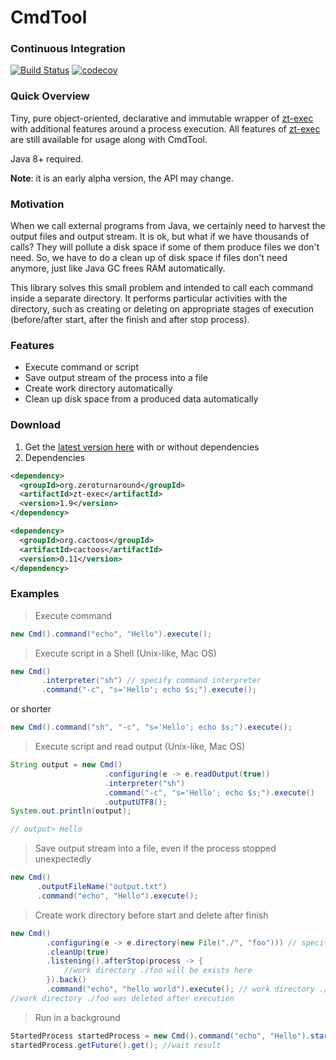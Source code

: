 # CmdTool 
### Continuous Integration
[![Build Status](https://travis-ci.org/alekseysotnikov/CmdTool.svg?branch=master)](https://travis-ci.org/alekseysotnikov/CmdTool) [![codecov](https://codecov.io/gh/alekseysotnikov/CmdTool/branch/master/graph/badge.svg)](https://codecov.io/gh/alekseysotnikov/CmdTool)

### Quick Overview
Tiny, pure object-oriented, declarative and immutable wrapper of [zt-exec](https://github.com/zeroturnaround/zt-exec) with additional features around a process execution. All features of [zt-exec](https://github.com/zeroturnaround/zt-exec) are still available for usage along with CmdTool.

Java 8+ required.

**Note**: it is an early alpha version, the API may change.

### Motivation
When we call external programs from Java, we certainly need to harvest the output files and output stream. It is ok, but what if we have thousands of calls? They will pollute a disk space if some of them produce files we don't need. 
So, we have to do a clean up of disk space if files don't need anymore, just like Java GC frees RAM automatically.

This library solves this small problem and intended to call each command inside a separate directory. It performs particular activities with the directory, such as creating or deleting on appropriate stages of execution (before/after start, after the finish and after stop process). 

### Features
- Execute command or script
- Save output stream of the process into a file
- Create work directory automatically
- Clean up disk space from a produced data automatically

### Download
1. Get the [latest version here](https://github.com/alekseysotnikov/CmdTool/releases) with or without dependencies
2. Dependencies
````xml
<dependency>
  <groupId>org.zeroturnaround</groupId>
  <artifactId>zt-exec</artifactId>
  <version>1.9</version>
</dependency>

<dependency>
  <groupId>org.cactoos</groupId>
  <artifactId>cactoos</artifactId>
  <version>0.11</version>
</dependency>
````
### Examples
> Execute command
````java
new Cmd().command("echo", "Hello").execute();
````
> Execute script in a Shell (Unix-like, Mac OS)
````java
new Cmd()
       .interpreter("sh") // specify command interpreter
       .command("-c", "s='Hello'; echo $s;").execute();
````
or shorter
````java
new Cmd().command("sh", "-c", "s='Hello'; echo $s;").execute();
````
> Execute script and read output (Unix-like, Mac OS)
````java
String output = new Cmd()
                     .configuring(e -> e.readOutput(true))
                     .interpreter("sh")
                     .command("-c", "s='Hello'; echo $s;").execute()
                     .outputUTF8();
System.out.println(output);

// output> Hello
````
> Save output stream into a file, even if the process stopped unexpectedly
```java
new Cmd()
      .outputFileName("output.txt")
      .command("echo", "Hello").execute();
````
> Create work directory before start and delete after finish
````java
new Cmd()
        .configuring(e -> e.directory(new File("./", "foo"))) // specify work directory ./foo
        .cleanUp(true)
        .listening().afterStop(process -> {
            //work directory ./foo will be exists here
        }).back()
        .command("echo", "hello world").execute(); // work directory ./foo will be created automatically
//work directory ./foo was deleted after execution
````
> Run in a background
````java
StartedProcess startedProcess = new Cmd().command("echo", "Hello").start();
startedProcess.getFuture().get(); //wait result
````

